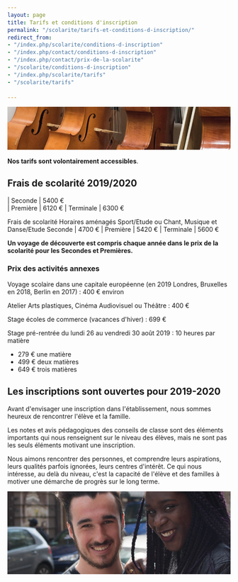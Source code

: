 ```yaml
---
layout: page
title: Tarifs et conditions d'inscription
permalink: "/scolarite/tarifs-et-conditions-d-inscription/"
redirect_from:
- "/index.php/scolarite/conditions-d-inscription"
- "/index.php/contact/conditions-d-inscription"
- "/index.php/contact/prix-de-la-scolarite"
- "/scolarite/conditions-d-inscription"
- "/index.php/scolarite/tarifs"
- "/scolarite/tarifs"

---
```

![Prix de la scolarité - Ecole Saint-John Perse](/images/musique.jpg)

**Nos tarifs sont volontairement accessibles**. 

## Frais de scolarité 2019/2020

| Seconde | 5400 €								
| Première | 6120 €
| Terminale | 6300 €

Frais de scolarité Horaires aménagés Sport/Etude ou Chant, Musique et Danse/Etude  Seconde | 4700 € | Première | 5420 € | Terminale | 5600 €

**Un voyage de découverte est compris chaque année dans le prix de la scolarité pour les Secondes et Premières.**

### Prix des activités annexes

Voyage scolaire dans une capitale européenne (en 2019 Londres, Bruxelles en 2018, Berlin en 2017) : 400 € environ 

Atelier Arts plastiques, Cinéma Audiovisuel ou Théâtre : 400 € 

Stage écoles de commerce (vacances d'hiver) : 699 € 

Stage pré-rentrée du lundi 26 au vendredi 30 août 2019 : 10 heures par matière 

* 279 € une matière
* 499 € deux matières
* 649 € trois matières 

## Les inscriptions sont ouvertes pour 2019-2020

Avant d'envisager une inscription dans l'établissement, nous sommes heureux de rencontrer l'élève et la famille.

Les notes et avis pédagogiques des conseils de classe sont des éléments importants qui nous renseignent sur le niveau des élèves, mais ne sont pas les seuls éléments motivant une inscription.

Nous aimons rencontrer des personnes, et comprendre leurs aspirations, leurs qualités parfois ignorées, leurs centres d'intérêt. Ce qui nous intéresse, au delà du niveau, c'est la capacité de l'élève et des familles à motiver une démarche de progrès sur le long terme.

![Conditions d'inscription - Ecole Saint-John Perse](/images/deux-etudiants.jpg)